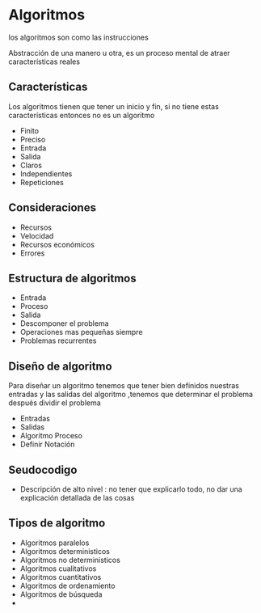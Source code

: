 # Algoritmos

los algoritmos son como las instrucciones 

Abstracción de una manero u otra, es un proceso mental de atraer características reales 

## Características

Los algoritmos tienen que tener un inicio y fin, si no tiene estas características entonces no es un algoritmo 

* Finito 
* Preciso
* Entrada
* Salida
* Claros 
* Independientes 
* Repeticiones 

## Consideraciones

* Recursos
* Velocidad
* Recursos económicos 
* Errores



## Estructura de algoritmos 

* Entrada 
* Proceso 
* Salida 
* Descomponer el problema 
* Operaciones mas pequeñas siempre 
* Problemas recurrentes



## Diseño de algoritmo

Para diseñar un algoritmo tenemos que tener bien definidos nuestras entradas y las salidas del algoritmo ,tenemos que determinar el problema después dividir el problema 

* Entradas
* Salidas 
* Algoritmo Proceso 
* Definir Notación 

## Seudocodigo 

* Descripción de alto nivel : no tener que explicarlo todo, no dar una explicación detallada de las cosas 

## Tipos de algoritmo

* Algoritmos paralelos 
* Algoritmos deterministicos 
* Algoritmos no deterministicos 
* Algoritmos cualitativos 
* Algoritmos cuantitativos 
* Algoritmos de ordenamiento 
* Algoritmos de búsqueda 
* 

